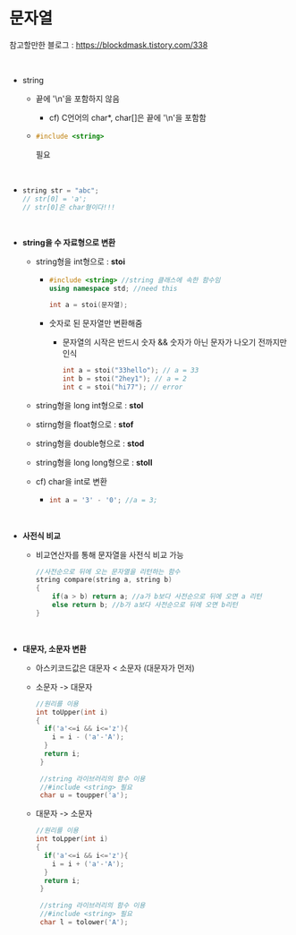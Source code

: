 # 문자열

참고할만한 블로그 : https://blockdmask.tistory.com/338

<br>

- string

  - 끝에 '\n'을 포함하지 않음

    - cf) C언어의 char*, char[]은 끝에 '\n'을 포함함

  - ```cpp
    #include <string>
    ```

    필요

<br>

- ```cpp
  string str = "abc";
  // str[0] = 'a';
  // str[0]은 char형이다!!!
  ```

<br>

- **string을 수 자료형으로 변환**

  - string형을 int형으로 : **stoi**

    - ```cpp
      #include <string> //string 클래스에 속한 함수임
      using namespace std; //need this
      
      int a = stoi(문자열);
      ```

    - 숫자로 된 문자열만 변환해줌 

      - 문자열의 시작은 반드시 숫자 && 숫자가 아닌 문자가 나오기 전까지만 인식

        ```cpp
        int a = stoi("33hello"); // a = 33
        int b = stoi("2hey1"); // a = 2
        int c = stoi("hi77"); // error
        ```

  - string형을 long int형으로 : **stol**

  - stirng형을 float형으로 : **stof**

  - string형을 double형으로 : **stod**

  - string형을 long long형으로 : **stoll**

  - cf) char을 int로 변환

    - ```cpp
      int a = '3' - '0'; //a = 3;
      ```

<br>

- **사전식 비교**

  - 비교연산자를 통해 문자열을 사전식 비교 가능

    ```cpp
    //사전순으로 뒤에 오는 문자열을 리턴하는 함수
    string compare(string a, string b)
    {
    	if(a > b) return a; //a가 b보다 사전순으로 뒤에 오면 a 리턴
    	else return b; //b가 a보다 사전순으로 뒤에 오면 b리턴
    }
    ```
        
<br>

- **대문자, 소문자 변환**

  - 아스키코드값은 대문자 < 소문자 (대문자가 먼저)
  
  - 소문자 -> 대문자
    ```cpp
    //원리를 이용
    int toUpper(int i)
    {
      if('a'<=i && i<='z'){
        i = i - ('a'-'A');
      }
      return i;
     }
     
     //string 라이브러리의 함수 이용
     //#include <string> 필요
     char u = toupper('a');
     ```
     
  - 대문자 -> 소문자
    ```cpp
    //원리를 이용
    int toLpper(int i)
    {
      if('a'<=i && i<='z'){
        i = i + ('a'-'A');
      }
      return i;
     }
     
     //string 라이브러리의 함수 이용
     //#include <string> 필요
     char l = tolower('A');
     ```

    

